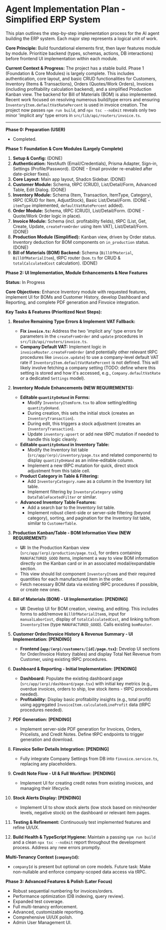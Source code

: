 # Agent Implementation Plan - Simplified ERP System

This plan outlines the step-by-step implementation process for the AI agent building the ERP system. Each major step represents a logical unit of work.

**Core Principle:** Build foundational elements first, then layer features module by module. Prioritize backend (types, schemas, actions, DB interactions) before frontend UI implementation within each module.

**Current Context & Progress:**
The project has a stable build. Phase 1 (Foundation & Core Modules) is largely complete. This includes authentication, core layout, and basic CRUD functionalities for Customers, Inventory (Items & Transactions), Orders (Quotes/Work Orders), Invoices (including profitability calculation backend), and a simplified Production Kanban view. The backend for Bill of Materials (BOM) is also implemented. Recent work focused on resolving numerous build/type errors and ensuring `InventoryItem.defaultVatRatePercent` is used in invoice creation. The project now passes `npm run build`, and `npx tsc --noEmit` reveals only two minor 'implicit any' type errors in `src/lib/api/routers/invoice.ts`.

--- --- ---

**Phase 0: Preparation (USER)**

*   Completed.

**Phase 1: Foundation & Core Modules (Largely Complete)**

1.  **Setup & Config:** (DONE)
2.  **Authentication:** NextAuth (Email/Credentials), Prisma Adapter, Sign-in, Settings (Profile/Password). (DONE - Email provider re-enabled after date-picker fixes).
3.  **Core Layout:** Main app layout, Shadcn Sidebar. (DONE)
4.  **Customer Module:** Schema, tRPC (CRUD), List/Detail/Form, Advanced Table, Edit Dialog. (DONE)
5.  **Inventory Module:** Schema (Item, Transaction, ItemType, Category), tRPC (CRUD for Item, AdjustStock), Basic List/Detail/Form. (DONE - `itemType` implemented, `defaultVatRatePercent` added).
6.  **Order Module:** Schema, tRPC (CRUD), List/Detail/Form. (DONE - Quote/Work Order logic in place).
7.  **Invoice Module:** Schema (incl. profitability fields), tRPC (List, Get, Create, Update, `createFromOrder` using item VAT), List/Detail/Form. (DONE)
8.  **Production Module (Simplified):** Kanban view, driven by Order status. Inventory deduction for BOM components on `in_production` status. (DONE)
9.  **Bill of Materials (BOM) Backend:** Schema (`BillOfMaterial`, `BillOfMaterialItem`), tRPC router (`bom.ts` for CRUD & `totalCalculatedCost` calculation). (DONE)

**Phase 2: UI Implementation, Module Enhancements & New Features**

**Status:** In Progress

**Core Objectives:** Enhance Inventory module with requested features, implement UI for BOMs and Customer History, develop Dashboard and Reporting, and complete PDF generation and Finvoice integration.

**Key Tasks & Features (Prioritized Next Steps):**

1.  **Resolve Remaining Type Errors & Implement VAT Fallback:**
    *   **Fix `invoice.ts`:** Address the two 'implicit any' type errors for parameters in the `createFromOrder` and `update` procedures in `src/lib/api/routers/invoice.ts`.
    *   **Company Default VAT:** Implement logic in `invoiceRouter.createFromOrder` (and potentially other relevant tRPC procedures like `invoice.update`) to use a company-level default VAT rate if `InventoryItem.defaultVatRatePercent` is not defined. This will likely involve fetching a company setting (TODO: define where this setting is stored and how it's accessed, e.g., `Company.defaultVatRate` or a dedicated `Settings` model).

2.  **Inventory Module Enhancements (NEW REQUIREMENTS):**
    *   **Editable `quantityOnHand` in Forms:**
        *   Modify `InventoryItemForm.tsx` to allow setting/editing `quantityOnHand`.
        *   During creation, this sets the initial stock (creates an `InventoryTransaction`).
        *   During edit, this triggers a stock adjustment (creates an `InventoryTransaction`).
        *   Update `inventory.upsert` or add new tRPC mutation if needed to handle this logic cleanly.
    *   **Editable `quantityOnHand` in Inventory Table:**
        *   Modify the Inventory list table (`src/app/(erp)/inventory/page.tsx` and related components) to display `quantityOnHand` as an inline-editable column.
        *   Implement a new tRPC mutation for quick, direct stock adjustment from this table cell.
    *   **Product Category in Table & Filtering:**
        *   Add `InventoryCategory.name` as a column in the Inventory list table.
        *   Implement filtering by `InventoryCategory` using `DataTableFacetedFilter` or similar.
    *   **Advanced Inventory Table Features:**
        *   Add a search bar to the Inventory list table.
        *   Implement robust client-side or server-side filtering (beyond category), sorting, and pagination for the Inventory list table, similar to `CustomerTable`.

3.  **Production Kanban/Table - BOM Information View (NEW REQUIREMENT):**
    *   **UI:** In the Production Kanban view (`src/app/(erp)/production/page.tsx`), for orders containing `MANUFACTURED_GOOD` items, implement a way to view BOM information directly on the Kanban card or in an associated modal/expandable section.
    *   This view should list component `InventoryItem`s and their required quantities for each manufactured item in the order.
    *   Fetch necessary BOM data via existing tRPC procedures if possible, or create new ones.

4.  **Bill of Materials (BOM) - UI Implementation:** **[PENDING]**
    *   **UI:** Develop UI for BOM creation, viewing, and editing. This includes forms to add/remove `BillOfMaterialItem`s, input for `manualLaborCost`, display of `totalCalculatedCost`, and linking to/from `InventoryItem` (type `MANUFACTURED_GOOD`). Calls existing `bomRouter`.

5.  **Customer Order/Invoice History & Revenue Summary - UI Implementation:** **[PENDING]**
    *   **Frontend (`app/(erp)/customers/[id]/page.tsx`):** Develop UI sections for Order/Invoice History (tables) and display Total Net Revenue from Customer, using existing tRPC procedures.

6.  **Dashboard & Reporting - Initial Implementation:** **[PENDING]**
    *   **Dashboard:** Populate the existing dashboard page (`src/app/(erp)/dashboard/page.tsx`) with initial key metrics (e.g., overdue invoices, orders to ship, low stock items - tRPC procedures needed).
    *   **Profitability:** Display basic profitability insights (e.g., total profit) using aggregated `InvoiceItem.calculatedLineProfit` data (tRPC procedures needed).

7.  **PDF Generation:** **[PENDING]**
    *   Implement server-side PDF generation for Invoices, Orders, Pricelists, and Credit Notes. Define tRPC endpoints to trigger generation and download.

8.  **Finvoice Seller Details Integration:** **[PENDING]**
    *   Fully integrate Company Settings from DB into `finvoice.service.ts`, replacing any placeholders.

9.  **Credit Note Flow - UI & Full Workflow:** **[PENDING]**
    *   Implement UI for creating credit notes from existing invoices, and managing their lifecycle.

10. **Stock Alerts Display:** **[PENDING]**
    *   Implement UI to show stock alerts (low stock based on min/reorder levels, negative stock) on the dashboard or relevant item pages.

11. **Testing & Refinement:** Continuously test implemented features and refine UI/UX.

12. **Build Health & TypeScript Hygiene:** Maintain a passing `npm run build` and a clean `npx tsc --noEmit` report throughout the development process. Address any new errors promptly.

**Multi-Tenancy Context (`companyId`):**
*   `companyId` is present but optional on core models. Future task: Make non-nullable and enforce company-scoped data access via tRPC.

**Phase 3: Advanced Features & Polish (Later Focus)**

*   Robust sequential numbering for invoices/orders.
*   Performance optimization (DB indexing, query review).
*   Expanded test coverage.
*   Full multi-tenancy enforcement.
*   Advanced, customizable reporting.
*   Comprehensive UI/UX polish.
*   Admin User Management UI.
